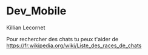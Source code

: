 # Dev_Mobile

Killian Lecornet 

Pour rechercher des chats tu peux t'aider de https://fr.wikipedia.org/wiki/Liste_des_races_de_chats 
